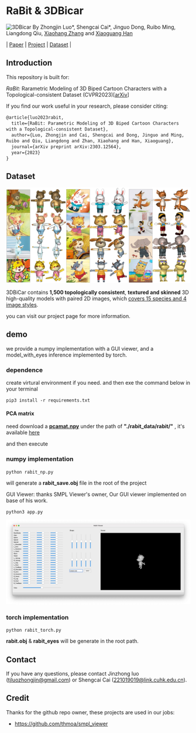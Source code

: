 # RaBit & 3DBicar

![3DBicar](./pics/fig_teaser.png)
By Zhongjin Luo*, Shengcai Cai*, Jinguo Dong, Ruibo Ming, Liangdong Qiu, [Xiaohang Zhang](https://xiaohangzhan.github.io/) and [Xiaoguang Han](https://gaplab.cuhk.edu.cn/)

| [Paper](https://arxiv.org/abs/2303.12564) | [Project](https://gaplab.cuhk.edu.cn/projects/RaBit/) | [Dataset](https://gaplab.cuhk.edu.cn/projects/RaBit/dataset.html) |

## Introduction

This repository is built for:

*RaBit:* Rarametric Modeling of 3D Biped Cartoon Characters with a Topological-consistent Dataset (CVPR2023)[[arXiv](https://arxiv.org/abs/2303.12564)]

If you find our work useful in your research, please consider citing:
```
@article{luo2023rabit,
  title={RaBit: Parametric Modeling of 3D Biped Cartoon Characters with a Topological-consistent Dataset},
  author={Luo, Zhongjin and Cai, Shengcai and Dong, Jinguo and Ming, Ruibo and Qiu, Liangdong and Zhan, Xiaohang and Han, Xiaoguang},
  journal={arXiv preprint arXiv:2303.12564},
  year={2023}
}
```

## Dataset

![gallery](./pics/fig_dataset_gallery.png)

3DBiCar contains **1,500 topologically consistent**, **textured and skinned** 3D high-quality models with paired 2D images, which <u>covers 15 species and 4 image styles</u>.

you can visit our project page for more information.

## demo

we provide a numpy implementation with a GUI viewer, and a model_with_eyes inference implemented by torch.

### dependence

create virtural environment if you need. and then exe the command below in your terminal

```
pip3 install -r requirements.txt
```

#### PCA matrix

need download a <u>**pcamat.npy**</u> under the path of **"./rabit_data/rabit/"** , it's available [here](https://cuhko365-my.sharepoint.com/:f:/g/personal/221019019_link_cuhk_edu_cn/EgYr8ivgBRVNtOftTCi1CuMBW4heNDA9SeNfIa__Z6n4_Q)

and then execute


### numpy implementation

```shell
python rabit_np.py
```
will generate a **rabit_save.obj** file in the root of the project

GUI Viewer: thanks SMPL Viewer's owner, 
Our GUI viewer implemented on base of his work.

```shell
python3 app.py
```
![viewer](./pics/viewer.JPG)

### torch implementation

```shell
python rabit_torch.py
```
**rabit.obj** & **rabit_eyes** will be generate in the root path.


## Contact

If you have any questions, please contact Jinzhong luo (tjluozhongjin@gmail.com) or Shengcai Cai (221019019@link.cuhk.edu.cn).

## Credit

Thanks for the github repo owner, these projects are used in our jobs:

* https://github.com/thmoa/smpl_viewer
